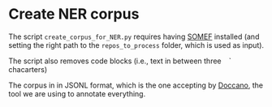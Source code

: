 # Create NER corpus

The script `create_corpus_for_NER.py` requires having [SOMEF](https://github.com/KnowledgeCaptureAndDiscovery/somef/) installed (and setting the right path to the `repos_to_process` folder, which is used as input).

The script also removes code blocks (i.e., text in between three ` ` ` chacarters)

The corpus in in JSONL format, which is the one accepting by [Doccano](https://github.com/doccano/doccano), the tool we are using to annotate everything.

